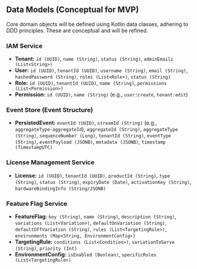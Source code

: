## Data Models (Conceptual for MVP)

Core domain objects will be defined using Kotlin data classes, adhering to DDD principles. These are conceptual and will be refined.

### IAM Service

* **Tenant:** `id (UUID)`, `name (String)`, `status (String)`, `adminEmails (List<String>)`
* **User:** `id (UUID)`, `tenantId (UUID)`, `username (String)`, `email (String)`, `hashedPassword (String)`, `roles (List<Role>)`, `status (String)`
* **Role:** `id (UUID)`, `tenantId (UUID)`, `name (String)`, `permissions (List<Permission>)`
* **Permission:** `id (UUID)`, `name (String)` (e.g., `user:create`, `tenant:edit`)

### Event Store (Event Structure)

* **PersistedEvent:** `eventId (UUID)`, `streamId (String)` (e.g., `aggregateType-aggregateId`), `aggregateId (String)`, `aggregateType (String)`, `sequenceNumber (Long)`, `tenantId (String)`, `eventType (String)`, `eventPayload (JSONB)`, `metadata (JSONB)`, `timestamp (TimestampUTC)`

### License Management Service

* **License:** `id (UUID)`, `tenantId (UUID)`, `productId (String)`, `type (String)`, `status (String)`, `expiryDate (Date)`, `activationKey (String)`, `hardwareBindingInfo (String/JSONB)`

### Feature Flag Service

* **FeatureFlag:** `key (String)`, `name (String)`, `description (String)`, `variations (List<Variation>)`, `defaultOnVariation (String)`, `defaultOffVariation (String)`, `rules (List<TargetingRule>)`, `environments (Map<String, EnvironmentConfig>)`
* **TargetingRule:** `conditions (List<Condition>)`, `variationToServe (String)`, `priority (Int)`
* **EnvironmentConfig:** `isEnabled (Boolean)`, `specificRules (List<TargetingRule>)`

